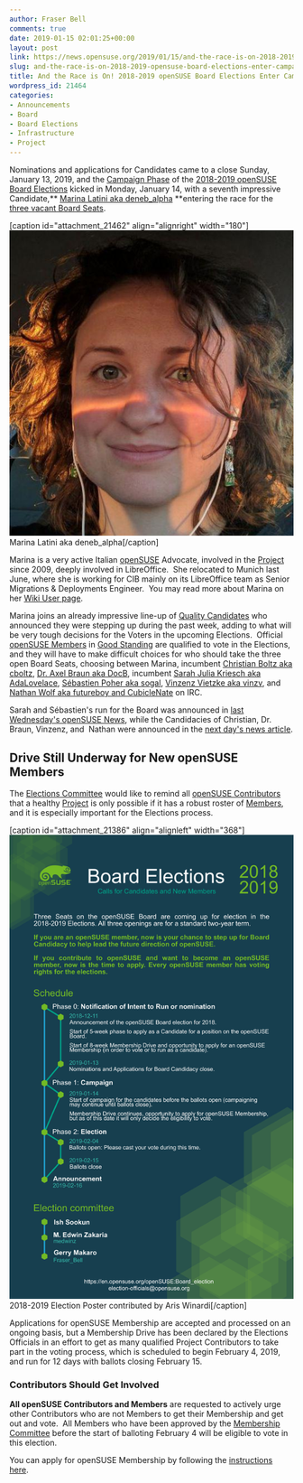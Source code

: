```yaml
---
author: Fraser Bell
comments: true
date: 2019-01-15 02:01:25+00:00
layout: post
link: https://news.opensuse.org/2019/01/15/and-the-race-is-on-2018-2019-opensuse-board-elections-enter-campaign-phase/
slug: and-the-race-is-on-2018-2019-opensuse-board-elections-enter-campaign-phase
title: And the Race is On! 2018-2019 openSUSE Board Elections Enter Campaign Phase
wordpress_id: 21464
categories:
- Announcements
- Board
- Board Elections
- Infrastructure
- Project
---
```


Nominations and applications for Candidates came to a close Sunday, January 13, 2019, and the [Campaign Phase](https://en.opensuse.org/openSUSE:Board_election#Phase_1:_Campaign) of the [2018-2019 openSUSE Board Elections](https://en.opensuse.org/openSUSE:Board_election) kicked in Monday, January 14, with a seventh impressive Candidate,** [Marina Latini aka deneb_alpha](https://en.opensuse.org/User:Deneb_alpha) **entering the race for the [three vacant Board Seats](https://en.opensuse.org/openSUSE:Board_election#2018-2019_openSUSE_Board_Elections).

[caption id="attachment_21462" align="alignright" width="180"][![](/wp-content/uploads/2019/01/LatiniM.png)](/wp-content/uploads/2019/01/LatiniM.png) Marina Latini aka deneb_alpha[/caption]

Marina is a very active Italian [openSUSE](https://www.opensuse.org/) Advocate, involved in the [Project](https://en.opensuse.org/Portal:Project) since 2009, deeply involved in LibreOffice.  She relocated to Munich last June, where she is working for CIB mainly on its LibreOffice team as Senior Migrations & Deployments Engineer.  You may read more about Marina on her [Wiki User page](https://en.opensuse.org/User:Deneb_alpha).

Marina joins an already impressive line-up of [Quality Candidates](https://en.opensuse.org/openSUSE:Board_election#2018-2019_openSUSE_Board_Candidates) who announced they were stepping up during the past week, adding to what will be very tough decisions for the Voters in the upcoming Elections.  Official [openSUSE Members](https://en.opensuse.org/openSUSE:Members) in [Good Standing](https://en.opensuse.org/openSUSE:Guiding_principles) are qualified to vote in the Elections, and they will have to make difficult choices for who should take the three open Board Seats, choosing between Marina, incumbent [Christian Boltz aka cboltz](https://blog.cboltz.de/archives/78-board_candidates++-or-running-for-the-openSUSE-Board-again.html), [Dr. Axel Braun aka DocB](https://connect.opensuse.org/pg/profile/docb), incumbent [Sarah Julia Kriesch aka AdaLovelace](https://sarah-julia-kriesch.eu/2019/01/04/running-for-the-opensuse-board-again), [Sébastien Poher aka sogal](https://connect.opensuse.org/pg/profile/sogal), [Vinzenz Vietzke aka vinzv](https://en.opensuse.org/openSUSE:Board_election_2019_platform_vinzv), and [Nathan Wolf aka futureboy and CubicleNate](https://en.opensuse.org/User:Futureboy) on IRC.

Sarah and Sébastien's run for the Board was announced in [last Wednesday's openSUSE News](https://news.opensuse.org/2019/01/09/first-two-candidates-for-the-2018-2019-opensuse-board-elections-announced/), while the Candidacies of Christian, Dr. Braun, Vinzenz, and  Nathan were announced in the [next day's news article](https://news.opensuse.org/2019/01/10/six-impressive-candidates-step-up-for-the-2018-2019-board-elections/).


## Drive Still Underway for New openSUSE Members


The [Elections Committee](mailto:election-officials@opensuse.org) would like to remind all [openSUSE Contributors](https://en.opensuse.org/Portal:How_to_participate) that a healthy [Project](https://en.opensuse.org/Portal:Project) is only possible if it has a robust roster of [Members](https://en.opensuse.org/openSUSE:Members), and it is especially important for the Elections process.

[caption id="attachment_21386" align="alignleft" width="368"][![2018-2019 Election Poster contributed by Aris Winardi](/wp-content/uploads/2018/12/poster-election.png)](/wp-content/uploads/2018/12/poster-election.png) 2018-2019 Election Poster contributed by Aris Winardi[/caption]

Applications for openSUSE Membership are accepted and processed on an ongoing basis, but a Membership Drive has been declared by the Elections Officials in an effort to get as many qualified Project Contributors to take part in the voting process, which is scheduled to begin February 4, 2019, and run for 12 days with ballots closing February 15.


### Contributors Should Get Involved


**All openSUSE Contributors and Members** are requested to actively urge other Contributors who are not Members to get their Membership and get out and vote.  All Members who have been approved by the [Membership Committee](https://en.opensuse.org/openSUSE:Membership_officials) before the start of balloting February 4 will be eligible to vote in this election.

You can apply for openSUSE Membership by following the [instructions here](https://en.opensuse.org/openSUSE:Members).
